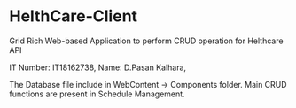# HelthCare-Client
Grid Rich Web-based Application to perform CRUD operation for Helthcare API

IT Number: IT18162738, 
Name: D.Pasan Kalhara, 


The Database file include in WebContent -> Components folder.
Main CRUD functions are present in Schedule Management.
